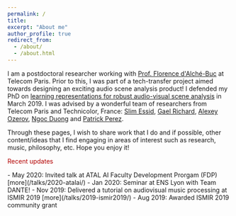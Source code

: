 ```yaml
---
permalink: /
title:
excerpt: "About me"
author_profile: true
redirect_from: 
  - /about/
  - /about.html
---
```


I am a postdoctoral researcher working with [Prof. Florence d'Alché-Buc](https://scholar.google.com/citations?user=-qbL7z0AAAAJ&hl=en) at Telecom Paris. Prior to this, I was part of a tech-transfer project aimed towards designing an exciting audio scene analysis product! I defended my PhD on [learning representations for robust audio-visual scene analysis](https://pastel.archives-ouvertes.fr/tel-02115465) in March 2019. I was advised by a wonderful team of researchers from Telecom Paris and Technicolor, France: [Slim Essid](https://scholar.google.com/citations?user=5dP_Pv0AAAAJ&hl=en), [Gael Richard](https://scholar.google.com/citations?user=xn70tPIAAAAJ&hl=en), [Alexey Ozerov](https://scholar.google.com/citations?user=LnV-0z0AAAAJ&hl=en), [Ngoc Duong](https://scholar.google.com/citations?user=-_dcJlEAAAAJ&hl=en) and [Patrick Perez](https://scholar.google.com/citations?user=8Cph5uQAAAAJ&hl=en). 

Through these pages, I wish to share work that I do and if possible, other content/ideas that I find engaging in areas of interest such as research, music, philosophy, etc. Hope you enjoy it!


<p style="color:#b30000">Recent updates</p>
 - May 2020: Invited talk at ATAL AI Faculty Development Prorgam (FDP) [more](/talks/2020-atalai/)
 - Jan 2020: Seminar at ENS Lyon with Team DANTE!
 - Nov 2019: Delivered a tutorial on audiovisual music processing at ISMIR 2019 [more](/talks/2019-ismir2019/)  
 - Aug 2019: Awarded ISMIR 2019 community grant
